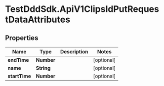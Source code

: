 # TestDddSdk.ApiV1ClipsIdPutRequestDataAttributes

## Properties

Name | Type | Description | Notes
------------ | ------------- | ------------- | -------------
**endTime** | **Number** |  | [optional] 
**name** | **String** |  | [optional] 
**startTime** | **Number** |  | [optional] 


